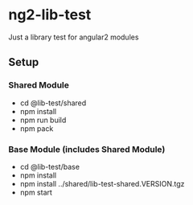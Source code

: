 # ng2-lib-test
Just a library test for angular2 modules

## Setup
### Shared Module
* cd @lib-test/shared
* npm install
* npm run build
* npm pack

### Base Module (includes Shared Module)
* cd @lib-test/base
* npm install
* npm install ../shared/lib-test-shared.VERSION.tgz
* npm start
